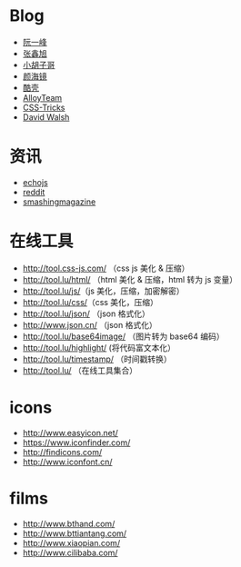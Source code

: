 # Blog

- [阮一峰](http://www.ruanyifeng.com/home.html)
- [张鑫旭](http://www.zhangxinxu.com/wordpress/)
- [小胡子哥](http://www.barretlee.com/)
- [颜海镜](http://yanhaijing.com/)
- [酷壳](http://coolshell.cn/)
- [AlloyTeam](http://www.alloyteam.com/)
- [CSS-Tricks](https://css-tricks.com/)
- [David Walsh](https://davidwalsh.name/)


# 资讯

- [echojs](http://www.echojs.com/)
- [reddit](https://www.reddit.com/r/javascript)
- [smashingmagazine](https://www.smashingmagazine.com/tag/javascript/)


# 在线工具

- <http://tool.css-js.com/> （css js 美化 & 压缩）
- <http://tool.lu/html/> （html 美化 & 压缩，html 转为 js 变量）
- <http://tool.lu/js/>（js 美化，压缩，加密解密）
- <http://tool.lu/css/>（css 美化，压缩）
- <http://tool.lu/json/> （json 格式化）
- <http://www.json.cn/> （json 格式化）
- <http://tool.lu/base64image/> （图片转为 base64 编码）
- <http://tool.lu/highlight/> (将代码富文本化）
- <http://tool.lu/timestamp/> （时间戳转换）
- <http://tool.lu/> （在线工具集合）


# icons

- <http://www.easyicon.net/>
- <https://www.iconfinder.com/>
- <http://findicons.com/>
- <http://www.iconfont.cn/>


# films

- <http://www.bthand.com/>
- <http://www.bttiantang.com/>	
- <http://www.xiaopian.com/>
- <http://www.cilibaba.com/>


